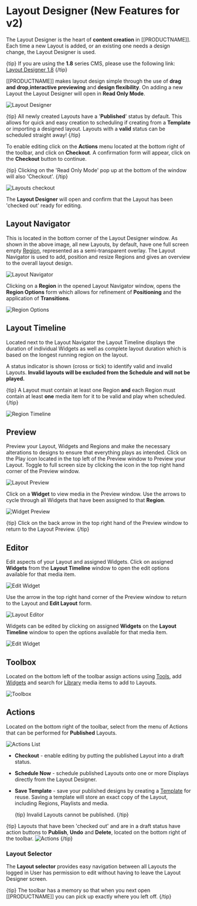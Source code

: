 <!--toc=layouts-->

# Layout Designer (New Features for v2)

The Layout Designer is the heart of **content creation** in [[PRODUCTNAME]]. Each time a new Layout is added, or an existing one needs a design change, the Layout Designer is used.

{tip}
If you are using the **1.8** series CMS, please use the following link: [Layout Designer 1.8](layouts_designer_1.8.html)
{/tip}

[[PRODUCTNAME]] makes layout design simple through the use of **drag and drop**,**interactive previewing** and **design flexibility**. On adding a new Layout the Layout Designer will open in **Read Only Mode**.

![Layout Designer](img/v2_layouts_designer_first_load.png)



{tip}
All newly created Layouts have a '**Published**' status by default. This allows for quick and easy creation to scheduling if creating from a **Template** or importing a designed layout. Layouts with a **valid** status can be scheduled straight away!
{/tip}

To enable editing click on the **Actions** menu located at the bottom right of the toolbar, and click on **Checkout**. A confirmation form will appear, click on the **Checkout** button to continue.

{tip}
Clicking on the 'Read Only Mode' pop up at the bottom of the window will also 'Checkout'.
{/tip}

![Layouts checkout](img/v2_layouts_checkout.png)



The **Layout Designer** will open and confirm that the Layout has been 'checked out' ready for editing.

## Layout Navigator

This is located in the bottom corner of the Layout Designer window. As shown in the above image, all new Layouts, by default, have one full screen empty [Region](layouts_regions.html), represented as a semi-transparent overlay.  The Layout Navigator is used to add, position and resize Regions and gives an overview to the overall layout design.

![Layout Navigator](img/v2_layouts_layout_navigator.png)

Clicking on a **Region** in the opened Layout Navigator window, opens the **Region Options** form which allows for refinement of  **Positioning** and the application of **Transitions**.

![Region Options](img/v2_layout_designer_region_options_form.png)



## Layout Timeline

Located next to the Layout Navigator the Layout Timeline displays the duration of individual Widgets as well as complete layout duration which is based on the longest running region on the layout.

A status indicator is shown (cross or tick) to identify valid and invalid Layouts.  **Invalid layouts will be excluded from the Schedule and will not be played.**

{tip}
A Layout must contain at least one Region **and** each Region must contain at least **one** media item for it to be valid and play when scheduled.
{/tip}

![Region Timeline](img/v2_layouts_region_timeline.png)

## Preview

Preview your Layout, Widgets and Regions and make the necessary alterations to designs to ensure that everything plays as intended.  Click on the Play icon located in the top left  of the Preview window to Preview your Layout. Toggle to full screen size by clicking the icon in the top right hand corner of the Preview window.

![Layout Preview](img/v2_layouts_layout_preview.png)

Click on a **Widget** to view media in the Preview window. Use the arrows to cycle through all Widgets that have been assigned to that **Region**.

![Widget Preview](img/v2_layouts_widget_preview.png)

{tip}
Click on the back arrow in the top right hand of the Preview window to return to the Layout Preview.
{/tip}

## Editor

Edit aspects of your Layout and assigned Widgets. Click on assigned **Widgets** from the **Layout Timeline** window to open the edit options available for that media item.

![Edit Widget](img/v2_layouts_edit_widget.png)

Use the arrow in the top right hand corner of the Preview window to return to the Layout and **Edit Layout** form.

![Layout Editor](img/v2_layouts_layout_editor.png)

Widgets can be edited by clicking on assigned **Widgets** on the **Layout Timeline** window to open the options available for that media item.

![Edit Widget](img/v2_layouts_edit_widget.png)

## Toolbox

Located on the bottom left of the toolbar assign actions using [Tools](layouts_tools.html), add  [Widgets](layouts_widgets.html) and search for [Library](media_library_search.html) media items to add to Layouts.

![Toolbox](img/v2_layouts_toolbox.png)

## Actions

Located on the bottom right of the toolbar, select from the menu of Actions that can be performed for **Published** Layouts.

![Actions List](img/v2_layouts_actions_list.png)



- **Checkout**  - enable editing by putting the published Layout into a draft status.

- **Schedule Now**  - schedule published Layouts onto one or more Displays directly from the Layout Designer.

- **Save Template** - save your published designs by creating a [Template](layouts_templates.html) for reuse. Saving a template will store an exact copy of the Layout, including Regions, Playlists and media.

  {tip}
  Invalid Layouts cannot be published.
  {/tip}

{tip}
Layouts that have been 'checked out' and are in a draft status have action buttons to **Publish**, **Undo** and **Delete**, located on the bottom right of the toolbar. ![Actions](img/v2_layouts_designer_actions.png)
{/tip}



### Layout Selector

The **Layout selector** provides easy navigation between all Layouts the logged in User has permission to edit without having to leave the Layout Designer screen.

{tip}
The toolbar has a memory so that when you next open [[PRODUCTNAME]] you can pick up exactly where you left off.
{/tip}